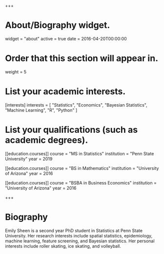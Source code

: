 +++
# About/Biography widget.
widget = "about"
active = true
date = 2016-04-20T00:00:00

# Order that this section will appear in.
weight = 5

# List your academic interests.
[interests]
  interests = [
    "Statistics",
    "Economics",
    "Bayesian Statistics",
    "Machine Learning",
    "R",
    "Python"
  ]

# List your qualifications (such as academic degrees).
[[education.courses]]
  course = "MS in Statistics"
  institution = "Penn State University"
  year = 2019

[[education.courses]]
  course = "BS in Mathematics"
  institution = "University of Arizona"
  year = 2016

[[education.courses]]
  course = "BSBA in Business Economics"
  institution = "University of Arizona"
  year = 2016
 
+++

# Biography

Emily Sheen is a second year PhD student in Statistics at Penn State University. Her research interests include spatial statistics, epidemiology, machine learning, feature screening, and Bayesian statistics. Her personal interests include roller skating, ice skating, and volleyball.
